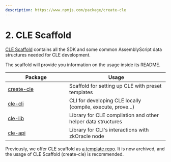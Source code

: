 ```yaml
---
description: https://www.npmjs.com/package/create-cle
---
```


# 2. CLE Scaffold

[CLE Scaffold](https://www.npmjs.com/package/create-zkgraph) contains all the SDK and some common AssemblyScript data structures needed for CLE development.

The scaffold will provide you information on the usage inside its README.

<table><thead><tr><th width="177">Package</th><th>Usage</th></tr></thead><tbody><tr><td><a href="https://www.npmjs.com/package/create-cle">create-cle</a></td><td>Scaffold for setting up CLE with preset templates</td></tr><tr><td><a href="https://www.npmjs.com/package/@ora-io/cle-cli">cle-cli</a></td><td>CLI for developing CLE locally (compile, execute, prove...)</td></tr><tr><td><a href="https://www.npmjs.com/package/@ora-io/cle-lib">cle-lib</a></td><td>Library for CLE compilation and other helper data structures</td></tr><tr><td><a href="https://www.npmjs.com/package/@ora-io/cle-api">cle-api</a></td><td>Library for CLI's interactions with zkOracle node</td></tr></tbody></table>

Previously, we offer CLE scaffold as [a template repo](https://github.com/hyperoracle/zkgraph/tree/b9fe1a6c2efd7e6a5793c47799da8745c1c748c4). It is now archived, and the usage of CLE Scaffold (create-cle) is recommended.
